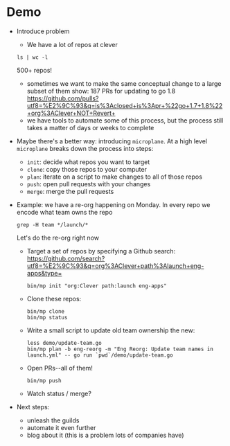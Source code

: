 # Demo

- Introduce problem
  - We have a lot of repos at clever
  ```
  ls | wc -l
  ```
  500+ repos!
  - sometimes we want to make the same conceptual change to a large subset of them
  show: 187 PRs for updating to go 1.8 https://github.com/pulls?utf8=%E2%9C%93&q=is%3Aclosed+is%3Apr+%22go+1.7+1.8%22+org%3AClever+NOT+Revert+
  - we have tools to automate some of this process, but the process still takes
    a matter of days or weeks to complete

- Maybe there's a better way: introducing `microplane`.
  At a high level `microplane` breaks down the process into steps:
  - `init`: decide what repos you want to target
  - `clone`: copy those repos to your computer
  - `plan`: iterate on a script to make changes to all of those repos
  - `push`: open pull requests with your changes
  - `merge`: merge the pull requests

- Example: we have a re-org happening on Monday.
  In every repo we encode what team owns the repo
  ```
  grep -H team */launch/*
  ```
  Let's do the re-org right now
  - Target a set of repos by specifying a Github search: https://github.com/search?utf8=%E2%9C%93&q=org%3AClever+path%3Alaunch+eng-apps&type=
    ```
    bin/mp init "org:Clever path:launch eng-apps"
    ```
  - Clone these repos:
    ```
    bin/mp clone
    bin/mp status
    ```
  - Write a small script to update old team ownership the new:
    ```
    less demo/update-team.go
    bin/mp plan -b eng-reorg -m "Eng Reorg: Update team names in launch.yml" -- go run `pwd`/demo/update-team.go
    ```
  - Open PRs--all of them!
    ```
    bin/mp push
    ```
  - Watch status / merge?

- Next steps:
  - unleash the guilds
  - automate it even further
  - blog about it (this is a problem lots of companies have)
